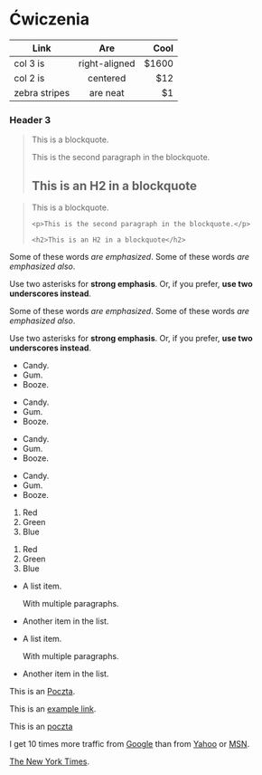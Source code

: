 Ćwiczenia
====================

| Link          | Are           | Cool  |
| ------------- |:-------------:| -----:|
| col 3 is      | right-aligned | $1600 |
| col 2 is      | centered      |   $12 |
| zebra stripes | are neat      |    $1 |

### Header 3

> This is a blockquote.
> 
> This is the second paragraph in the blockquote.
>
> ## This is an H2 in a blockquote

<blockquote>
    <p>This is a blockquote.</p>

    <p>This is the second paragraph in the blockquote.</p>

    <h2>This is an H2 in a blockquote</h2>
</blockquote>

Some of these words *are emphasized*.
Some of these words _are emphasized also_.

Use two asterisks for **strong emphasis**.
Or, if you prefer, __use two underscores instead__.

<p>Some of these words <em>are emphasized</em>.
Some of these words <em>are emphasized also</em>.</p>

<p>Use two asterisks for <strong>strong emphasis</strong>.
Or, if you prefer, <strong>use two underscores instead</strong>.</p>

*   Candy.
*   Gum.
*   Booze.
 

+   Candy.
+   Gum.
+   Booze.

-   Candy.
-   Gum.
-   Booze.

<ul>
<li>Candy.</li>
<li>Gum.</li>
<li>Booze.</li>
</ul>

1.  Red
2.  Green
3.  Blue

<ol>
<li>Red</li>
<li>Green</li>
<li>Blue</li>
</ol>

*   A list item.

    With multiple paragraphs.

*   Another item in the list.

<ul>
<li><p>A list item.</p>
<p>With multiple paragraphs.</p></li>
<li><p>Another item in the list.</p></li>
</ul>

This is an [Poczta](http://poczta.onet.pl/).

<p>This is an <a href="http://poczta.onet.pl/">
example link</a>.</p>

This is an [poczta](http://poczta.onet.pl/ "With a Title")

[1]: http://google.com/        "Google"
[2]: http://search.yahoo.com/  "Yahoo Search"
[3]: http://search.msn.com/    "MSN Search"

<p>I get 10 times more traffic from <a href="http://google.com/"
title="Google">Google</a> than from <a href="http://search.yahoo.com/"
title="Yahoo Search">Yahoo</a> or <a href="http://search.msn.com/"
title="MSN Search">MSN</a>.</p>

[The New York Times][NY Times].

[ny times]: http://www.nytimes.com/
